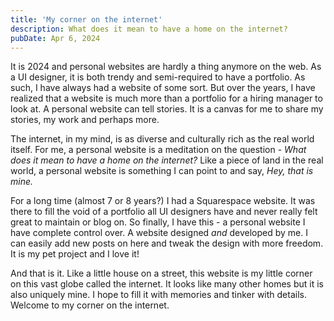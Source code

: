 ```yaml
---
title: 'My corner on the internet'
description: What does it mean to have a home on the internet?
pubDate: Apr 6, 2024
---
```

It is 2024 and personal websites are hardly a thing anymore on the web. As a UI designer, it is both trendy and semi-required to have a portfolio. As such, I have always had a website of some sort. But over the years, I have realized that a website is much more than a portfolio for a hiring manager to look at. A personal website can tell stories. It is a canvas for me to share my stories, my work and perhaps more. 

The internet, in my mind, is as diverse and culturally rich as the real world itself. For me, a personal website is a meditation on the question - _What does it mean to have a home on the internet?_ Like a piece of land in the real world, a personal website is something I can point to and say, _Hey, that is mine._

For a long time (almost 7 or 8 years?) I had a Squarespace website. It was there to fill the void of a portfolio all UI designers have and never really felt great to maintain or blog on. So finally, I have this - a personal website I have complete control over. A website designed _and_ developed by me. I can easily add new posts on here and tweak the design with more freedom. It is my pet project and I love it! 

And that is it. Like a little house on a street, this website is my little corner on this vast globe called the internet. It looks like many other homes but it is also uniquely mine. I hope to fill it with memories and tinker with details. Welcome to my corner on the internet. 